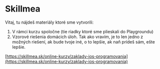 # Skillmea

Vitaj, tu nájdeš materiály ktoré sme vytvorili:

1) V rámci kurzu spoločne (tie riadky ktoré sme plieskali do Playgroundu)
2) Vzorové riešenia domácich úloh. Tak ako vravím, je to len jedno z možných riešení, ak bude tvoje iné, o to lepšie, ak naň prídeš sám, ešte lepšie.

[https://skillmea.sk/online-kurzy/zaklady-ios-programovania](https://skillmea.sk/online-kurzy/zaklady-ios-programovania)
